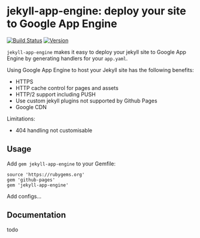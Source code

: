 # jekyll-app-engine: deploy your site to Google App Engine

[![Build Status](https://img.shields.io/travis/jamesramsay/jekyll-app-engine/master.svg)](https://travis-ci.org/jamesramsay/jekyll-app-engine)
[![Version](https://img.shields.io/gem/v/jekyll-app-engine.svg)](https://rubygems.org/gems/jekyll-app-engine)

`jekyll-app-engine` makes it easy to deploy your jekyll site to Google App Engine by generating handlers for your `app.yaml`.

Using Google App Engine to host your Jekyll site has the following benefits:

- HTTPS
- HTTP cache control for pages and assets
- HTTP/2 support including PUSH
- Use custom jekyll plugins not supported by Github Pages
- Google CDN

Limitations:

- 404 handling not customisable

## Usage

Add `gem jekyll-app-engine` to your Gemfile:

```
source 'https://rubygems.org'
gem 'github-pages'
gem 'jekyll-app-engine'
```

Add configs...

## Documentation

todo
